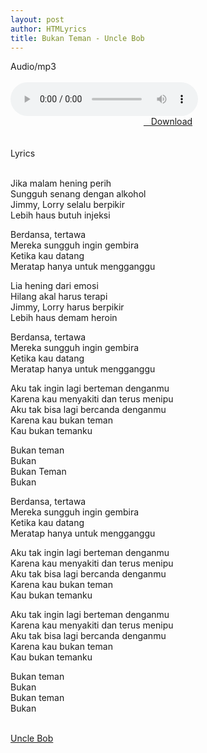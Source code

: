 ```yaml
---
layout: post
author: HTMLyrics
title: Bukan Teman - Uncle Bob
---
```


<div class="htl">Audio/mp3</div><br />

<audio class='js-player' style="--plyr-color-main: #212121;" controls>
<source src="https://drive.google.com/uc?authuser=0&id=vJb_vsQXVfUxPDHXNzrZOciMDZrHi&export=download" type="audio/mp3">
</audio><br />

<center>
<a href="https://drive.google.com/uc?authuser=0&id=1tCTxHhn5XkD8XZLJSnt3oQPQsZd7wAiY&export=download" class="hbt"><i class="fa fa-chevron-down" aria-hidden="true"></i>&nbsp; &nbsp;Download</a>
</center><br />
<br />

<div class="htl">Lyrics</div><br />

Jika malam hening perih<br />
Sungguh senang dengan alkohol<br />
Jimmy, Lorry selalu berpikir<br />
Lebih haus butuh injeksi<br />

Berdansa, tertawa<br />
Mereka sungguh ingin gembira<br />
Ketika kau datang<br />
Meratap hanya untuk mengganggu<br />

Lia hening dari emosi<br />
Hilang akal harus terapi<br />
Jimmy, Lorry harus berpikir<br />
Lebih haus demam heroin<br />

Berdansa, tertawa<br />
Mereka sungguh ingin gembira<br />
Ketika kau datang<br />
Meratap hanya untuk mengganggu<br />

Aku tak ingin lagi berteman denganmu<br />
Karena kau menyakiti dan terus menipu<br />
Aku tak bisa lagi bercanda denganmu<br />
Karena kau bukan teman<br />
Kau bukan temanku<br />

Bukan teman<br />
Bukan<br />
Bukan Teman<br />
Bukan<br />

Berdansa, tertawa<br />
Mereka sungguh ingin gembira<br />
Ketika kau datang<br />
Meratap hanya untuk mengganggu<br />

Aku tak ingin lagi berteman denganmu<br />
Karena kau menyakiti dan terus menipu<br />
Aku tak bisa lagi bercanda denganmu<br />
Karena kau bukan teman<br />
Kau bukan temanku<br />

Aku tak ingin lagi berteman denganmu<br />
Karena kau menyakiti dan terus menipu<br />
Aku tak bisa lagi bercanda denganmu<br />
Karena kau bukan teman<br />
Kau bukan temanku<br />

Bukan teman<br />
Bukan<br />
Bukan teman<br />
Bukan<br />
<br />

<i class="fa fa-hashtag" aria-hidden="true"></i>
<a href="/artist/unclebob">Uncle Bob</a>
